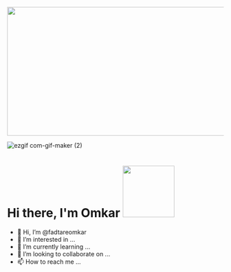 <p align="center"><img src="https://media.giphy.com/media/dWesBcTLavkZuG35MI/giphy.gif" width="1200" height="300"  /></p>


![ezgif com-gif-maker (2)](https://user-images.githubusercontent.com/108358005/176448972-66cbccbb-8dc2-495f-a3e8-904dddf16db7.gif)

# Hi there, I'm Omkar <img src="https://media.giphy.com/media/jdPMeyv9rn0hZHh8n9/giphy.gif" width="120"/>

- 👋 Hi, I’m @fadtareomkar
- 👀 I’m interested in ...
- 🌱 I’m currently learning ...
- 💞️ I’m looking to collaborate on ...
- 📫 How to reach me ...

<!---
fadtareomkar/fadtareomkar is a ✨ special ✨ repository because its `README.md` (this file) appears on your GitHub profile.
You can click the Preview link to take a look at your changes.
--->
